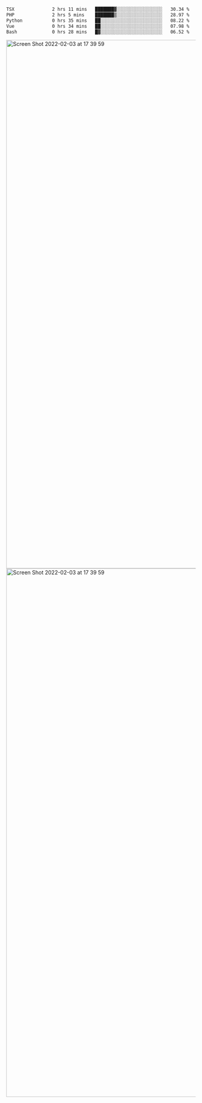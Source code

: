 <!--START_SECTION:waka-->

```txt
TSX              2 hrs 11 mins   ███████▓░░░░░░░░░░░░░░░░░   30.34 %
PHP              2 hrs 5 mins    ███████▒░░░░░░░░░░░░░░░░░   28.97 %
Python           0 hrs 35 mins   ██░░░░░░░░░░░░░░░░░░░░░░░   08.22 %
Vue              0 hrs 34 mins   ██░░░░░░░░░░░░░░░░░░░░░░░   07.98 %
Bash             0 hrs 28 mins   █▓░░░░░░░░░░░░░░░░░░░░░░░   06.52 %
```

<!--END_SECTION:waka-->

<img width="1400" alt="Screen Shot 2022-02-03 at 17 39 59" src="https://user-images.githubusercontent.com/45716542/152387304-f2b60485-53a6-4f4b-a818-5cefb1b0c0ae.png">
<img width="1400" alt="Screen Shot 2022-02-03 at 17 39 59" src="https://user-images.githubusercontent.com/45716542/152387273-ea5cdf21-2a45-44da-8bef-00c1763b1d42.png">
